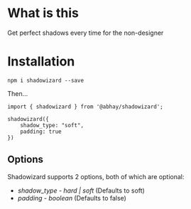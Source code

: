 # What is this

Get perfect shadows every time for the non-designer

# Installation

`npm i shadowizard --save`

Then...

```
import { shadowizard } from '@abhay/shadowizard';

shadowizard({
    shadow_type: "soft",
    padding: true
})
```

## Options

Shadowizard supports 2 options, both of which are optional:

* *shadow_type* - _hard | soft_ (Defaults to soft)
* *padding* - _boolean_ (Defaults to false)